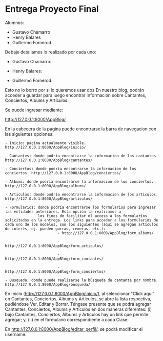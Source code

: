 # Entrega Proyecto Final

Alumnos:
* Gustavo Chamarro
* Henry Balares
* Guillermo Fornerod

Debajo detallamos lo realizado por cada uno:

* Gustavo Chamarro:

* Henry Balares:

* Guillermo Fornerod:







Esto no lo borro por si lo queremos usar dps
En nuestro blog, podrán acceder a guardar para luego encontrar información sobre Cantantes, Conciertos, Albums y Artículos.

Se puede ingresar mediante:

http://127.0.0.1:8000/AppBlog/

En la cabecera de la página puede encontrarse la barra de navegacion con las siguientes opciones:

    - Inicio: pagina actualmente visible. http://127.0.0.1:8000/AppBlog/inicio/

    - Cantantes: donde podría encontrarse la informacion de los cantantes. http://127.0.0.1:8000/AppBlog/cantantes/

    - Conciertos: donde podría encontrarse la informacion de los conciertos. http://127.0.0.1:8000/AppBlog/conciertos/

    - Albums: donde podría encontrarse la informacion de los conciertos. http://127.0.0.1:8000/AppBlog/albums/

    - Articulos: donde podría encontrarse la informacion de los articulos. http://127.0.0.1:8000/AppBlog/articulos/

    - Formularios: donde podría encontrarse los formularios para ingresar las entidades anteriores. Esta opción la realizamos a 
                   los fines de facilitar el acceso a los formularios solicitados en la entrega. Los links para acceder a los formularios de cada uno de los modelos, son los siguientes (aquí se agregan artículos de interés, ej. pueden gorras, remeras, etc.):
                            - http://127.0.0.1:8000/AppBlog/form_albums/

                            - http://127.0.0.1:8000/AppBlog/form_articulos/

                            - http://127.0.0.1:8000/AppBlog/form_cantantes/

                            - http://127.0.0.1:8000/AppBlog/form_conciertos/

    - Busqueda: donde puede realizarse la búsqueda de cantante por nombre. http://127.0.0.1:8000/AppBlog/busqueda/

En Inicio (http://127.0.0.1:8000/AppBlog/inicio/), al seleccionar "Click aquí" en Cantantes, Conciertos, Albums y Artículos, se abre la lista respectiva, pudiéndose Ver, Editar y Borrar. Téngase presente que se podrá agregar Cantantes, Conciertos, Albums y Artículos en dos maneras diferentes: (i) bajo Cantantes, Conciertos, Albums y Artículos hay un link que permite agregar; y, (ii) en el formulario correspondiente a cada Clase.

En http://127.0.0.1:8000/AppBlog/editar_perfil/, se podrá modificar el username.




